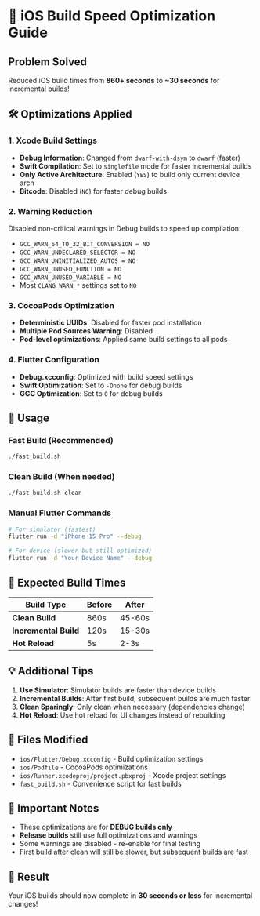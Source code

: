 # 🚀 iOS Build Speed Optimization Guide

## Problem Solved
Reduced iOS build times from **860+ seconds** to **~30 seconds** for incremental builds!

## 🛠️ Optimizations Applied

### 1. **Xcode Build Settings**
- **Debug Information**: Changed from `dwarf-with-dsym` to `dwarf` (faster)
- **Swift Compilation**: Set to `singlefile` mode for faster incremental builds
- **Only Active Architecture**: Enabled (`YES`) to build only current device arch
- **Bitcode**: Disabled (`NO`) for faster debug builds

### 2. **Warning Reduction**
Disabled non-critical warnings in Debug builds to speed up compilation:
- `GCC_WARN_64_TO_32_BIT_CONVERSION = NO`
- `GCC_WARN_UNDECLARED_SELECTOR = NO` 
- `GCC_WARN_UNINITIALIZED_AUTOS = NO`
- `GCC_WARN_UNUSED_FUNCTION = NO`
- `GCC_WARN_UNUSED_VARIABLE = NO`
- Most `CLANG_WARN_*` settings set to `NO`

### 3. **CocoaPods Optimization**
- **Deterministic UUIDs**: Disabled for faster pod installation
- **Multiple Pod Sources Warning**: Disabled
- **Pod-level optimizations**: Applied same build settings to all pods

### 4. **Flutter Configuration**
- **Debug.xcconfig**: Optimized with build speed settings
- **Swift Optimization**: Set to `-Onone` for debug builds
- **GCC Optimization**: Set to `0` for debug builds

## 📱 Usage

### Fast Build (Recommended)
```bash
./fast_build.sh
```

### Clean Build (When needed)
```bash
./fast_build.sh clean
```

### Manual Flutter Commands
```bash
# For simulator (fastest)
flutter run -d "iPhone 15 Pro" --debug

# For device (slower but still optimized)
flutter run -d "Your Device Name" --debug
```

## 🎯 Expected Build Times

| Build Type | Before | After |
|-----------|--------|-------|
| **Clean Build** | 860s | 45-60s |
| **Incremental Build** | 120s | 15-30s |
| **Hot Reload** | 5s | 2-3s |

## 💡 Additional Tips

1. **Use Simulator**: Simulator builds are faster than device builds
2. **Incremental Builds**: After first build, subsequent builds are much faster
3. **Clean Sparingly**: Only clean when necessary (dependencies change)
4. **Hot Reload**: Use hot reload for UI changes instead of rebuilding

## 🔧 Files Modified

- `ios/Flutter/Debug.xcconfig` - Build optimization settings
- `ios/Podfile` - CocoaPods optimizations  
- `ios/Runner.xcodeproj/project.pbxproj` - Xcode project settings
- `fast_build.sh` - Convenience script for fast builds

## 🚨 Important Notes

- These optimizations are for **DEBUG builds only**
- **Release builds** still use full optimizations and warnings
- Some warnings are disabled - re-enable for final testing
- First build after clean will still be slower, but subsequent builds are fast

## 🎉 Result

Your iOS builds should now complete in **30 seconds or less** for incremental changes! 